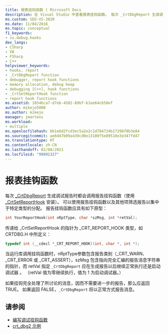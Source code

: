 ```yaml
---
title: 报表挂钩函数 | Microsoft Docs
description: 在 Visual Studio 中查看报表挂钩函数。 每次 _CrtDbgReport 生成调试报告时都会调用报告挂钩函数（使用 _CrtSetReportHook 安装）。
ms.custom: SEO-VS-2020
ms.date: 11/04/2016
ms.topic: conceptual
f1_keywords:
- vs.debug.hooks
dev_langs:
- CSharp
- VB
- FSharp
- C++
helpviewer_keywords:
- hooks, report
- _CrtDbgReport function
- debugger, report hook functions
- memory allocation, debug heap
- debugging [C++], hook functions
- _CrtSetReportHook function
- report hook functions
ms.assetid: 1854bca7-d7eb-4502-89bf-b1ee64cb50ef
author: mikejo5000
ms.author: mikejo
manager: jmartens
ms.workload:
- multiple
ms.openlocfilehash: bb1e6d2fcd3ec5a2e2c1d784724b17298f0b3e84
ms.sourcegitcommit: ae6d47b09a439cd0e13180f5e89510e3e347fd47
ms.translationtype: HT
ms.contentlocale: zh-CN
ms.lasthandoff: 02/08/2021
ms.locfileid: "99891327"
---
```

# <a name="report-hook-functions"></a>报表挂钩函数
每次 [_CrtDbgReport](/cpp/c-runtime-library/reference/crtsetreporthook) 生成调试报告时都会调用报告挂钩函数（使用 [_CrtSetReportHook](/cpp/c-runtime-library/reference/crtdbgreport-crtdbgreportw) 安装）。 可以使用报告挂钩函数以及其他项筛选报告以集中于特定类型的分配。 报告挂钩函数应具有如下原型：

```cpp
int YourReportHook(int nRptType, char *szMsg, int *retVal);
```

 传递给 _CrtSetReportHook 的指针为 _CRT_REPORT_HOOK 类型，如 CRTDBG.H 中所定义：

```cpp
typedef int (__cdecl *_CRT_REPORT_HOOK)(int, char *, int *);
```

 当运行库调用挂钩函数时，nRptType参数包含报告类别（_CRT_WARN、_CRT_ERROR 或 _CRT_ASSERT），szMsg 包含指向完全汇编的报告消息字符串的指针，而 retVal 指定 `_CrtDbgReport` 应在生成报告以后继续正常执行还是启动调试器   。 （retVal 值为零继续执行，值为 1 为启动调试器。）

 如果挂钩完全处理了所讨论的消息，因而不需要进一步的报告，那么应返回 TRUE。 如果返回 FALSE，`_CrtDbgReport` 将以正常方式报告消息。

## <a name="see-also"></a>请参阅
- [编写调试挂钩函数](../debugger/debug-hook-function-writing.md)
- [crt_dbg2 示例](https://github.com/Microsoft/VCSamples/tree/master/VC2010Samples/crt/crt_dbg2)
